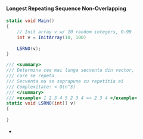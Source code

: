 #### Longest Repeating Sequence Non-Overlapping
```csharp
static void Main()
{
	// Init array v w/ 10 random integers, 0-99
	int v = InitArray(10, 100)
	
	LSRNO(v);
}

/// <summary>
/// Determina cea mai lunga secventa din vector,
/// care se repeta
/// Secventa nu se suprapune cu repetitia ei
/// Complexitate: < O(n^3)
/// </summary>
/// <example> 1 2 3 4 5 2 3 4 => 2 3 4 </example>
static void LSRNO(int[] v)
{
	
}
```

- 
